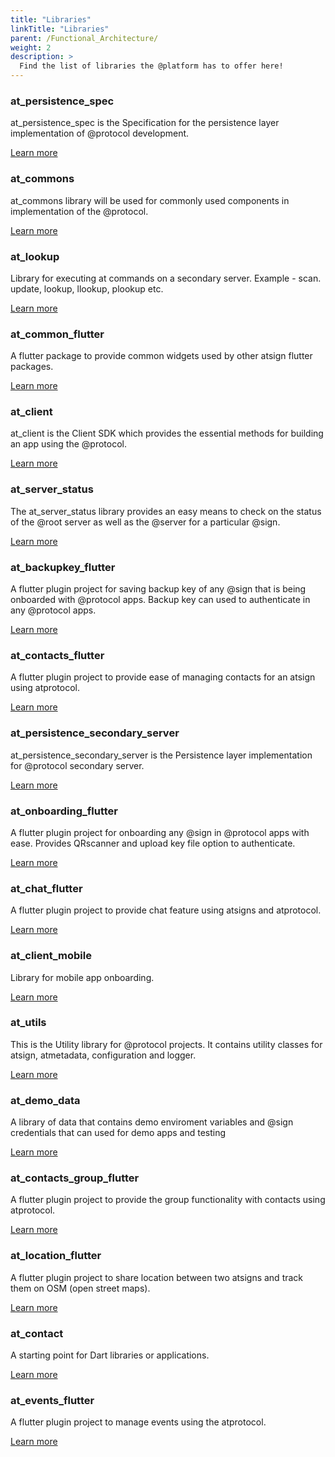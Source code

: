 ```yaml
---
title: "Libraries"
linkTitle: "Libraries"
parent: /Functional_Architecture/
weight: 2
description: >
  Find the list of libraries the @platform has to offer here!
---
```



### at_persistence_spec

at_persistence_spec is the Specification for the persistence layer implementation of @protocol development.

[Learn more](https://pub.dev/packages/at_persistence_spec)

### at_commons

at_commons library will be used for commonly used components in implementation of the @protocol.

[Learn more](https://pub.dev/packages/at_commons)

### at_lookup
Library for executing at commands on a secondary server. Example - scan. update, lookup, llookup, plookup etc.

[Learn more](https://pub.dev/packages/at_lookup)

### at_common_flutter

A flutter package to provide common widgets used by other atsign flutter packages.

[Learn more](https://pub.dev/packages/at_common_flutter)

### at_client
at_client is the Client SDK which provides the essential methods for building an app using the @protocol.

[Learn more](https://pub.dev/packages/at_client)

### at_server_status

The at_server_status library provides an easy means to check on the status of the @root server as well as the @server for a particular @sign.

[Learn more](https://pub.dev/packages/at_pserver_status)

### at_backupkey_flutter
A flutter plugin project for saving backup key of any @sign that is being onboarded with @protocol apps. Backup key can used to authenticate in any @protocol apps.

[Learn more](https://pub.dev/packages/at_backupkey_flutter)

### at_contacts_flutter

A flutter plugin project to provide ease of managing contacts for an atsign using atprotocol.

[Learn more](https://pub.dev/packages/at_contacts_flutter)

### at_persistence_secondary_server

at_persistence_secondary_server is the Persistence layer implementation for @protocol secondary server.

[Learn more](https://pub.dev/packages/at_persistence_secondary_server)

### at_onboarding_flutter

A flutter plugin project for onboarding any @sign in @protocol apps with ease. Provides QRscanner and upload key file option to authenticate.

[Learn more](https://pub.dev/packages/at_onboarding_flutter)

### at_chat_flutter

A flutter plugin project to provide chat feature using atsigns and atprotocol.

[Learn more](https://pub.dev/packages/at_chat_flutter)

### at_client_mobile

Library for mobile app onboarding.

[Learn more](https://pub.dev/packages/at_client_mobile)

### at_utils

This is the Utility library for @protocol projects. It contains utility classes for atsign, atmetadata, configuration and logger.

[Learn more](https://pub.dev/packages/at_utils)

### at_demo_data

A library of data that contains demo enviroment variables and @sign credentials that can used for demo apps and testing

[Learn more](https://pub.dev/packages/at_demo_data)

### at_contacts_group_flutter

A flutter plugin project to provide the group functionality with contacts using atprotocol.

[Learn more](https://pub.dev/packages/at_contacts_group_flutter)

### at_location_flutter

A flutter plugin project to share location between two atsigns and track them on OSM (open street maps).

[Learn more](https://pub.dev/packages/at_location_flutter)

### at_contact

A starting point for Dart libraries or applications.

[Learn more](https://pub.dev/packages/at_contact)

### at_events_flutter

A flutter plugin project to manage events using the atprotocol.

[Learn more](https://pub.dev/packages/at_events_flutter)